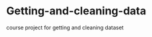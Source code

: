 Getting-and-cleaning-data
=========================

course project for getting and cleaning dataset
